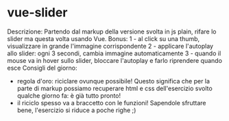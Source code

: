 # vue-slider
Descrizione:
Partendo dal markup della versione svolta in js plain, rifare lo slider ma questa volta usando Vue.
Bonus:
1 - al click su una thumb, visualizzare in grande l'immagine corrispondente
2 - applicare l'autoplay allo slider: ogni 3 secondi, cambia immagine automaticamente
3 - quando il mouse va in hover sullo slider, bloccare l'autoplay e farlo riprendere quando esce
Consigli del giorno:
- regola d'oro: riciclare ovunque possibile! Questo significa che per la parte di markup possiamo recuperare html e css dell'esercizio svolto qualche giorno fa: è già tutto pronto!
- il riciclo spesso va a braccetto con le funzioni! Sapendole sfruttare bene, l'esercizio si riduce a poche righe ;)